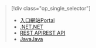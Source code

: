> [!div class="op_single_selector"]
> * [<span data-ttu-id="1e567-101">入口網站</span><span class="sxs-lookup"><span data-stu-id="1e567-101">Portal</span></span>](../articles/media-services/media-services-portal-vod-get-started.md)
> * [<span data-ttu-id="1e567-102">.NET</span><span class="sxs-lookup"><span data-stu-id="1e567-102">.NET</span></span>](../articles/media-services/media-services-dotnet-get-started.md)
> * [<span data-ttu-id="1e567-103">REST API</span><span class="sxs-lookup"><span data-stu-id="1e567-103">REST API</span></span>](../articles/media-services/media-services-rest-get-started.md)
> * [<span data-ttu-id="1e567-104">Java</span><span class="sxs-lookup"><span data-stu-id="1e567-104">Java</span></span>](../articles/media-services/media-services-java-how-to-use.md)
> 
> 

